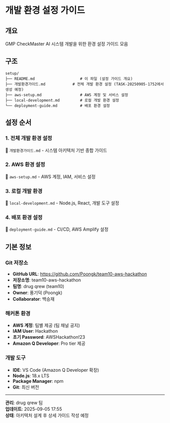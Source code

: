 # 개발 환경 설정 가이드

## 개요
GMP CheckMaster AI 시스템 개발을 위한 환경 설정 가이드 모음

## 구조
```
setup/
├── README.md                    # 이 파일 (설정 가이드 개요)
├── 개발환경가이드.md            # 전체 개발 환경 설정 (TASK-20250905-1752에서 생성 예정)
├── aws-setup.md                 # AWS 계정 및 서비스 설정
├── local-development.md         # 로컬 개발 환경 설정
└── deployment-guide.md          # 배포 환경 설정
```

## 설정 순서

### 1. 전체 개발 환경 설정
📄 `개발환경가이드.md` - 시스템 아키텍처 기반 종합 가이드

### 2. AWS 환경 설정
📄 `aws-setup.md` - AWS 계정, IAM, 서비스 설정

### 3. 로컬 개발 환경
📄 `local-development.md` - Node.js, React, 개발 도구 설정

### 4. 배포 환경 설정
📄 `deployment-guide.md` - CI/CD, AWS Amplify 설정

## 기본 정보

### Git 저장소
- **GitHub URL**: https://github.com/Poongk/team10-aws-hackathon
- **저장소명**: team10-aws-hackathon
- **팀명**: drug qrew (team10)
- **Owner**: 풍기덕 (Poongk)
- **Collaborator**: 백승재

### 해커톤 환경
- **AWS 계정**: 팀별 제공 (팀 채널 공지)
- **IAM User**: Hackathon
- **초기 Password**: AWSHackathon!23
- **Amazon Q Developer**: Pro tier 제공

### 개발 도구
- **IDE**: VS Code (Amazon Q Developer 확장)
- **Node.js**: 18.x LTS
- **Package Manager**: npm
- **Git**: 최신 버전

---
**관리**: drug qrew 팀  
**업데이트**: 2025-09-05 17:55  
**상태**: 아키텍처 설계 후 상세 가이드 작성 예정
